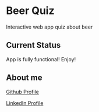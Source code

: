 # Beer Quiz
Interactive web app quiz about beer

## Current Status
App is fully functional!  Enjoy!

## About me
[Github Profile](https://www.github.com/matt-ros)

[LinkedIn Profile](https://www.linkedin.com/in/matthew-rosensweig-a329801b3/)
